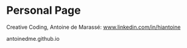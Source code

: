 # Personal Page
Creative Coding, 
Antoine de Marassé: www.linkedin.com/in/hiantoine

antoinedme.github.io